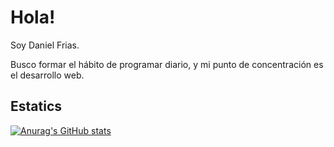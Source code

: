 # Hola!

Soy Daniel Frias.

Busco formar el hábito de programar diario, y mi punto de concentración es el desarrollo web.

## Estatics

[![Anurag's GitHub stats](https://github-readme-stats.vercel.app/api?username=Wiliamdewitt72)](https://github.com/anuraghazra/github-readme-stats)
